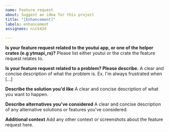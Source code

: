 ```yaml
---
name: Feature request
about: Suggest an idea for this project
title: "[Enhancement]"
labels: enhancement
assignees: nick42d

---
```


**Is your feature request related to the youtui app, or one of the helper crates (e.g ytmapi_rs)?**
Please list either youtui or the crate the feature request relates to.

**Is your feature request related to a problem? Please describe.**
A clear and concise description of what the problem is. Ex. I'm always frustrated when [...]

**Describe the solution you'd like**
A clear and concise description of what you want to happen.

**Describe alternatives you've considered**
A clear and concise description of any alternative solutions or features you've considered.

**Additional context**
Add any other context or screenshots about the feature request here.
